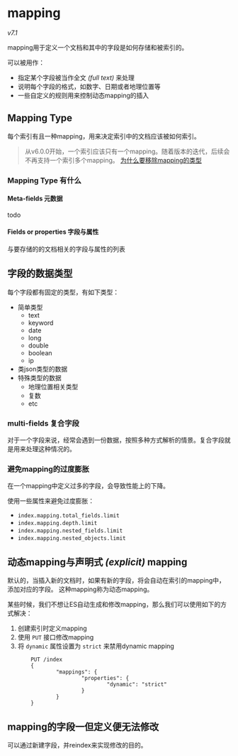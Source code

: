 # mapping

*v7.1*

mapping用于定义一个文档和其中的字段是如何存储和被索引的。

可以被用作：

- 指定某个字段被当作全文 *(full text)* 来处理
- 说明每个字段的格式，如数字、日期或者地理位置等
- 一些自定义的规则用来控制动态mapping的插入

## Mapping Type

每个索引有且一种mapping，用来决定索引中的文档应该被如何索引。

> 从v6.0.0开始，一个索引应该只有一个mapping。随着版本的迭代，后续会不再支持一个索引多个mapping。
> [为什么要移除mapping的类型](https://www.elastic.co/guide/en/elasticsearch/reference/7.1/removal-of-types.html)

### Mapping Type 有什么

#### Meta-fields 元数据

todo 

#### Fields or properties 字段与属性

与要存储的的文档相关的字段与属性的列表

## 字段的数据类型

每个字段都有固定的类型，有如下类型：

- 简单类型
    - text
    - keyword
    - date
    - long
    - double
    - boolean
    - ip
- 类json类型的数据
- 特殊类型的数据
    - 地理位置相关类型
    - 复数
    - etc

### multi-fields 复合字段

对于一个字段来说，经常会遇到一份数据，按照多种方式解析的情景。复合字段就是用来处理这种情况的。

### 避免mapping的过度膨胀

在一个mapping中定义过多的字段，会导致性能上的下降。

使用一些属性来避免过度膨胀：

- `index.mapping.total_fields.limit`
- `index.mapping.depth.limit`
- `index.mapping.nested_fields.limit`
- `index.mapping.nested_objects.limit`

## 动态mapping与声明式 *(explicit)* mapping

默认的，当插入新的文档时，如果有新的字段，将会自动在索引的mapping中，添加对应的字段。
这种mapping称为动态mapping。

某些时候，我们不想让ES自动生成和修改mapping，那么我们可以使用如下的方式解决：

1. 创建索引时定义mapping
1. 使用 `PUT` 接口修改mapping
1. 将 `dynamic` 属性设置为 `strict` 来禁用dynamic mapping
    ```
        PUT /index
        {
                "mappings": {
                        "properties": {
                                "dynamic": "strict"
                        }
                }
        }
    ```

## mapping的字段一但定义便无法修改

可以通过新建字段，并reindex来实现修改的目的。

